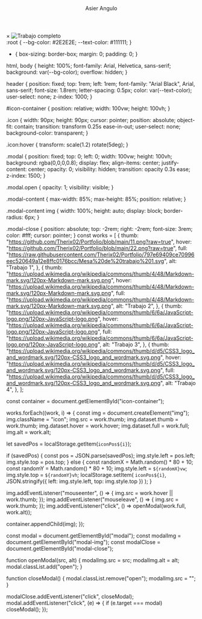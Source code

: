 <!DOCTYPE html>
<html lang="es">
<head>
  <meta charset="UTF-8" />
  <meta name="viewport" content="width=device-width, initial-scale=1" />
  <title>Asier Angulo | Portfolio</title>
  <link rel="stylesheet" href="styles.css" />
</head>
<body>
  <header>Asier Angulo</header>

  <div id="icon-container"></div>

  <div id="modal" class="modal">
    <div class="modal-content">
      <span id="modal-close" class="modal-close">&times;</span>
      <img id="modal-img" src="" alt="Trabajo completo" />
    </div>
  </div>

  <script src="script.js"></script>
</body>
</html>
:root {
  --bg-color: #2E2E2E;
  --text-color: #111111;
}

* {
  box-sizing: border-box;
  margin: 0;
  padding: 0;
}

html, body {
  height: 100%;
  font-family: Arial, Helvetica, sans-serif;
  background: var(--bg-color);
  overflow: hidden;
}

header {
  position: fixed;
  top: 1rem;
  left: 1rem;
  font-family: "Arial Black", Arial, sans-serif;
  font-size: 1.8rem;
  letter-spacing: 0.5px;
  color: var(--text-color);
  user-select: none;
  z-index: 1000;
}

#icon-container {
  position: relative;
  width: 100vw;
  height: 100vh;
}

.icon {
  width: 90px;
  height: 90px;
  cursor: pointer;
  position: absolute;
  object-fit: contain;
  transition: transform 0.25s ease-in-out;
  user-select: none;
  background-color: transparent;
}

.icon:hover {
  transform: scale(1.2) rotate(5deg);
}

.modal {
  position: fixed;
  top: 0;
  left: 0;
  width: 100vw;
  height: 100vh;
  background: rgba(0,0,0,0.8);
  display: flex;
  align-items: center;
  justify-content: center;
  opacity: 0;
  visibility: hidden;
  transition: opacity 0.3s ease;
  z-index: 1500;
}

.modal.open {
  opacity: 1;
  visibility: visible;
}

.modal-content {
  max-width: 85%;
  max-height: 85%;
  position: relative;
}

.modal-content img {
  width: 100%;
  height: auto;
  display: block;
  border-radius: 6px;
}

.modal-close {
  position: absolute;
  top: -2rem;
  right: -2rem;
  font-size: 3rem;
  color: #fff;
  cursor: pointer;
}
const works = [
  {
    thumb: "https://github.com/Therix02/Portfolio/blob/main/11.png?raw=true",
    hover: "https://github.com/Therix02/Portfolio/blob/main/22.png?raw=true",
    full: "https://raw.githubusercontent.com/Therix02/Portfolio/797e69409ce70996eec520649a12e8ffc0176bcc/Mesa%20de%20trabajo%201.svg",
    alt: "Trabajo 1",
  },
  {
    thumb: "https://upload.wikimedia.org/wikipedia/commons/thumb/4/48/Markdown-mark.svg/120px-Markdown-mark.svg.png",
    hover: "https://upload.wikimedia.org/wikipedia/commons/thumb/4/48/Markdown-mark.svg/120px-Markdown-mark.svg.png",
    full: "https://upload.wikimedia.org/wikipedia/commons/thumb/4/48/Markdown-mark.svg/120px-Markdown-mark.svg.png",
    alt: "Trabajo 2",
  },
  {
    thumb: "https://upload.wikimedia.org/wikipedia/commons/thumb/6/6a/JavaScript-logo.png/120px-JavaScript-logo.png",
    hover: "https://upload.wikimedia.org/wikipedia/commons/thumb/6/6a/JavaScript-logo.png/120px-JavaScript-logo.png",
    full: "https://upload.wikimedia.org/wikipedia/commons/thumb/6/6a/JavaScript-logo.png/120px-JavaScript-logo.png",
    alt: "Trabajo 3",
  },
  {
    thumb: "https://upload.wikimedia.org/wikipedia/commons/thumb/d/d5/CSS3_logo_and_wordmark.svg/120px-CSS3_logo_and_wordmark.svg.png",
    hover: "https://upload.wikimedia.org/wikipedia/commons/thumb/d/d5/CSS3_logo_and_wordmark.svg/120px-CSS3_logo_and_wordmark.svg.png",
    full: "https://upload.wikimedia.org/wikipedia/commons/thumb/d/d5/CSS3_logo_and_wordmark.svg/120px-CSS3_logo_and_wordmark.svg.png",
    alt: "Trabajo 4",
  },
];

const container = document.getElementById("icon-container");

works.forEach((work, i) => {
  const img = document.createElement("img");
  img.className = "icon";
  img.src = work.thumb;
  img.dataset.thumb = work.thumb;
  img.dataset.hover = work.hover;
  img.dataset.full = work.full;
  img.alt = work.alt;

  let savedPos = localStorage.getItem(`iconPos${i}`);

  if (savedPos) {
    const pos = JSON.parse(savedPos);
    img.style.left = pos.left;
    img.style.top = pos.top;
  } else {
    const randomX = Math.random() * 80 + 10;
    const randomY = Math.random() * 80 + 10;
    img.style.left = `${randomX}vw`;
    img.style.top = `${randomY}vh`;
    localStorage.setItem(
      `iconPos${i}`,
      JSON.stringify({ left: img.style.left, top: img.style.top })
    );
  }

  img.addEventListener("mouseenter", () => {
    img.src = work.hover || work.thumb;
  });
  img.addEventListener("mouseleave", () => {
    img.src = work.thumb;
  });
  img.addEventListener("click", () => openModal(work.full, work.alt));

  container.appendChild(img);
});

const modal = document.getElementById("modal");
const modalImg = document.getElementById("modal-img");
const modalClose = document.getElementById("modal-close");

function openModal(src, alt) {
  modalImg.src = src;
  modalImg.alt = alt;
  modal.classList.add("open");
}

function closeModal() {
  modal.classList.remove("open");
  modalImg.src = "";
}

modalClose.addEventListener("click", closeModal);
modal.addEventListener("click", (e) => {
  if (e.target === modal) closeModal();
});
